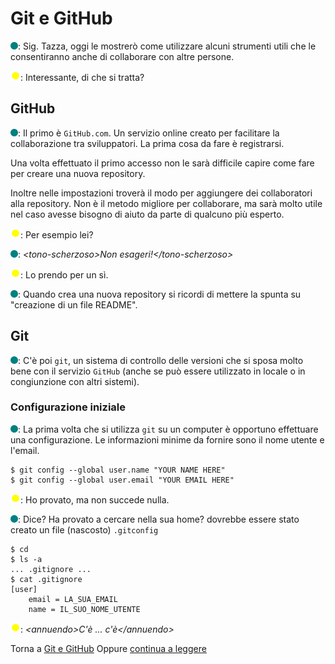 # Git e GitHub

![](../../images/people/tess.png): Sig. Tazza, oggi le mostrerò come utilizzare
alcuni strumenti utili che le consentiranno anche di collaborare con
altre persone.

![](../../images/people/tazza.png): Interessante, di che si tratta?

## GitHub

![](../../images/people/tess.png): Il primo è `GitHub.com`. Un servizio online
creato per facilitare la collaborazione tra sviluppatori. La prima cosa
da fare è registrarsi.

Una volta effettuato il primo accesso non le sarà difficile capire come
fare per creare una nuova repository.

Inoltre nelle impostazioni troverà il modo per aggiungere dei collaboratori
alla repository. Non è il metodo migliore per collaborare,
ma sarà molto utile nel caso avesse bisogno di aiuto da parte di qualcuno
più esperto.

![](../../images/people/tazza.png): Per esempio lei?

![](../../images/people/tess.png): *&lt;tono-scherzoso&gt;Non esageri!&lt;/tono-scherzoso&gt;*

![](../../images/people/tazza.png): Lo prendo per un sì.

![](../../images/people/tess.png): Quando crea una nuova repository si ricordi di
mettere la spunta su "creazione di un file README".

## Git

![](../../images/people/tess.png): C'è poi `git`, un sistema di controllo delle versioni
che si sposa molto bene con il servizio `GitHub` (anche se può essere utilizzato
in locale o in congiunzione con altri sistemi).

### Configurazione iniziale

![](../../images/people/tess.png): La prima volta che si utilizza `git` su un computer
è opportuno effettuare una configurazione. Le informazioni minime da fornire sono il
nome utente e l'email.

```
$ git config --global user.name "YOUR NAME HERE"
$ git config --global user.email "YOUR EMAIL HERE"
```

![](../../images/people/tazza.png): Ho provato, ma non succede nulla.

![](../../images/people/tess.png): Dice? Ha provato a cercare nella sua home?
dovrebbe essere stato creato un file (nascosto) `.gitconfig`

```
$ cd
$ ls -a
... .gitignore ...
$ cat .gitignore
[user]
	email = LA_SUA_EMAIL
	name = IL_SUO_NOME_UTENTE
```

![](../../images/people/tazza.png): *&lt;annuendo&gt;C'è ... c'è&lt;/annuendo&gt;*

Torna a [Git e GitHub](../summary.md)
Oppure [continua a leggere](clone.md)
